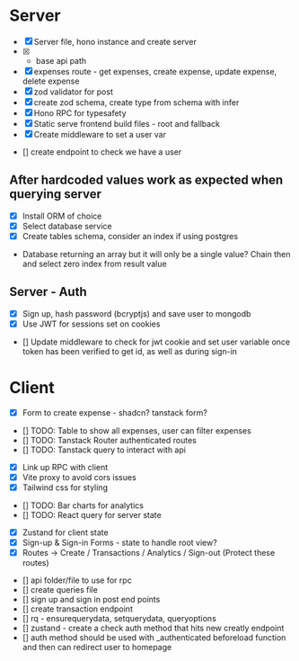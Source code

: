 # Server

- [x] Server file, hono instance and create server
- [x] - base api path
- [x] expenses route - get expenses, create expense, update expense, delete expense
- [x] zod validator for post
- [x] create zod schema, create type from schema with infer
- [x] Hono RPC for typesafety
- [x] Static serve frontend build files - root and fallback
- [x] Create middleware to set a user var
- [] create endpoint to check we have a user

## After hardcoded values work as expected when querying server

- [x] Install ORM of choice
- [x] Select database service
- [x] Create tables schema, consider an index if using postgres

- Database returning an array but it will only be a single value? Chain then and select zero index from result value

## Server - Auth

- [x] Sign up, hash password (bcryptjs) and save user to mongodb
- [x] Use JWT for sessions set on cookies
- [] Update middleware to check for jwt cookie and set user variable once token has been verified to get id, as well as during sign-in

# Client

- [x] Form to create expense - shadcn? tanstack form?
- [] TODO: Table to show all expenses, user can filter expenses
- [] TODO: Tanstack Router authenticated routes
- [] TODO: Tanstack query to interact with api
- [x] Link up RPC with client
- [x] Vite proxy to avoid cors issues
- [x] Tailwind css for styling
- [] TODO: Bar charts for analytics
- [] TODO: React query for server state
- [x] Zustand for client state
- [x] Sign-up & Sign-in Forms - state to handle root view?
- [x] Routes -> Create / Transactions / Analytics / Sign-out (Protect these routes)
- [] api folder/file to use for rpc
- [] create queries file
- [] sign up and sign in post end points
- [] create transaction endpoint
- [] rq - ensurequerydata, setquerydata, queryoptions
- [] zustand - create a check auth method that hits new creatly endpoint
- [] auth method should be used with \_authenticated beforeload function and then can redirect user to homepage
